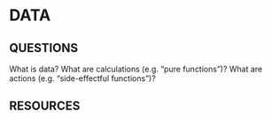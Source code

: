 # DATA

## QUESTIONS

What is data?
What are calculations (e.g. “pure functions”)?
What are actions (e.g. “side-effectful functions”)?

## RESOURCES

